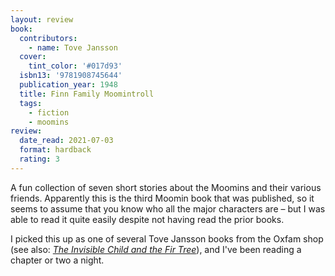 ```yaml
---
layout: review
book:
  contributors:
    - name: Tove Jansson
  cover:
    tint_color: '#017d93'
  isbn13: '9781908745644'
  publication_year: 1948
  title: Finn Family Moomintroll
  tags:
    - fiction
    - moomins
review:
  date_read: 2021-07-03
  format: hardback
  rating: 3
---
```


A fun collection of seven short stories about the Moomins and their various friends.
Apparently this is the third Moomin book that was published, so it seems to assume that you know who all the major characters are – but I was able to read it quite easily despite not having read the prior books.

I picked this up as one of several Tove Jansson books from the Oxfam shop (see also: [*The Invisible Child and the Fir Tree*](/2021/the-invisible-child-and-the-fir-tree/)), and I've been reading a chapter or two a night.
